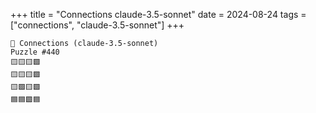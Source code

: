 +++
title = "Connections claude-3.5-sonnet"
date = 2024-08-24
tags = ["connections", "claude-3.5-sonnet"]
+++

```text
🤖 Connections (claude-3.5-sonnet) 
Puzzle #440
🟨🟨🟨🟩
🟨🟨🟨🟩
🟨🟩🟨🟩
🟦🟦🟩🟦
```
